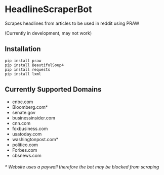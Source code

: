 # HeadlineScraperBot 
Scrapes headlines from articles to be used in reddit using PRAW

(Currently in development, may not work)

## Installation
```
pip install praw
pip install BeautifulSoup4
pip install requests
pip install lxml
```

## Currently Supported Domains
* cnbc.com 
* Bloomberg.com*
* senate.gov 
* businessinsider.com 
* cnn.com 
* foxbusiness.com 
* usatoday.com 
* washingtonpost.com*
* politico.com 
* Forbes.com 
* cbsnews.com 

###### _\* Website uses a paywall therefore the bot may be blocked from scraping_
